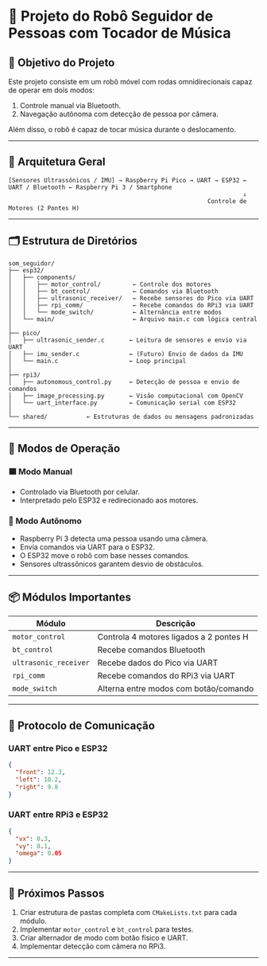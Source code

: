# 🤖 Projeto do Robô Seguidor de Pessoas com Tocador de Música

## 📌 Objetivo do Projeto
Este projeto consiste em um robô móvel com rodas omnidirecionais capaz de operar em dois modos:
1. Controle manual via Bluetooth.
2. Navegação autônoma com detecção de pessoa por câmera.

Além disso, o robô é capaz de tocar música durante o deslocamento.

---

## 🧱 Arquitetura Geral

```text
[Sensores Ultrassônicos / IMU] → Raspberry Pi Pico → UART → ESP32 ← UART / Bluetooth ← Raspberry Pi 3 / Smartphone
                                                                  ↓
                                                        Controle de Motores (2 Pontes H)
```

---

## 🗂 Estrutura de Diretórios

```text
som_seguidor/
├── esp32/
│   ├── components/
│   │   ├── motor_control/         ← Controle dos motores
│   │   ├── bt_control/            ← Comandos via Bluetooth
│   │   ├── ultrasonic_receiver/   ← Recebe sensores do Pico via UART
│   │   ├── rpi_comm/              ← Recebe comandos do RPi3 via UART
│   │   └── mode_switch/           ← Alternância entre modos
│   └── main/                      ← Arquivo main.c com lógica central
│
├── pico/
│   ├── ultrasonic_sender.c       ← Leitura de sensores e envio via UART
│   ├── imu_sender.c              ← (Futuro) Envio de dados da IMU
│   └── main.c                    ← Loop principal
│
├── rpi3/
│   ├── autonomous_control.py     ← Detecção de pessoa e envio de comandos
│   ├── image_processing.py       ← Visão computacional com OpenCV
│   └── uart_interface.py         ← Comunicação serial com ESP32
│
└── shared/           ← Estruturas de dados ou mensagens padronizadas
```

---

## 🔁 Modos de Operação

### 🟦 Modo Manual
- Controlado via Bluetooth por celular.
- Interpretado pelo ESP32 e redirecionado aos motores.

### 🔴 Modo Autônomo
- Raspberry Pi 3 detecta uma pessoa usando uma câmera.
- Envia comandos via UART para o ESP32.
- O ESP32 move o robô com base nesses comandos.
- Sensores ultrassônicos garantem desvio de obstáculos.

---

## 📦 Módulos Importantes

| Módulo                | Descrição                             |
|------------------------|------------------------------------------|
| `motor_control`        | Controla 4 motores ligados a 2 pontes H  |
| `bt_control`           | Recebe comandos Bluetooth                |
| `ultrasonic_receiver`  | Recebe dados do Pico via UART           |
| `rpi_comm`             | Recebe comandos do RPi3 via UART        |
| `mode_switch`          | Alterna entre modos com botão/comando   |

---

## 🧪 Protocolo de Comunicação

### UART entre Pico e ESP32
```json
{
  "front": 12.3,
  "left": 10.2,
  "right": 9.8
}
```

### UART entre RPi3 e ESP32
```json
{
  "vx": 0.3,
  "vy": 0.1,
  "omega": 0.05
}
```

---

## 🎯 Próximos Passos

1. Criar estrutura de pastas completa com `CMakeLists.txt` para cada módulo.
2. Implementar `motor_control` e `bt_control` para testes.
3. Criar alternador de modo com botão físico e UART.
4. Implementar detecção com câmera no RPi3.

---